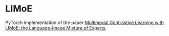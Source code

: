 # LIMoE

PyTorch implementation of the paper [Multimodal Contrastive Learning with LIMoE: the Language-Image Mixture of Experts](https://arxiv.org/abs/2206.02770).
